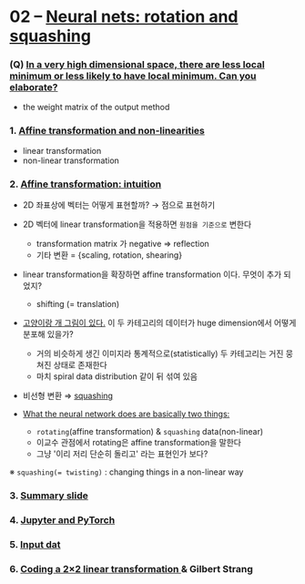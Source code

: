 # 02 – [Neural nets: rotation and squashing](https://youtu.be/0TdAmZUMj2k)


### (Q) [In a very high dimensional space, there are less local minimum or less likely to have local minimum. Can you elaborate?](https://youtu.be/0TdAmZUMj2k)
* the weight matrix of the output method 



### 1. [Affine transformation and non-linearities](https://youtu.be/0TdAmZUMj2k?t=151)
* linear transformation 
* non-linear transformation 


### 2. [Affine transformation: intuition](https://youtu.be/0TdAmZUMj2k?t=222)
* 2D 좌표상에 벡터는 어떻게 표현할까? → 점으로 표현하기 
* 2D 벡터에 linear transformation을 적용하면 ```원점을 기준으로``` 변한다 
  *  transformation matrix 가 negative ⇒  reflection 
  *  기타 변환 = {scaling, rotation, shearing}
* linear transformation을 확장하면 affine transformation 이다. 무엇이 추가 되었지? 
  * shifting (= translation)
* [고양이랑 개 그림이 있다.](https://youtu.be/0TdAmZUMj2k?t=414) 이 두 카테고리의 데이터가 huge dimension에서 어떻게 분포해 있을가?
  * 거의 비슷하게 생긴 이미지라 통계적으로(statistically) 두 카테고리는 거진 뭉쳐진 상태로 존재한다 
  * 마치 spiral data distribution 같이 뒤 섞여 있음

* 비선형 변환 ⇒ [squashing](https://www.google.com/search?q=squashing&bih=2075&biw=1342&hl=ko&sxsrf=ALeKk000YEYEotrePamX0EIBhcebEO6MKw%3A1625178039505&source=hp&ei=tz_eYJu_HPK1mgftkZjQDw&iflsig=AINFCbYAAAAAYN5Nx2OtCizmlyKtpoX-ir7h8pz6-loy&oq=squashing&gs_lcp=Cgdnd3Mtd2l6EAMyBAgjECcyBQgAEMsBMgUIABDLATIFCAAQywEyBQgAEMsBMgUIABDLATIFCAAQywEyBQgAEMsBMgUIABDLATIFCAAQywFQhAhYhAhg2gpoAHAAeACAAWSIAWSSAQMwLjGYAQCgAQKgAQGqAQdnd3Mtd2l6&sclient=gws-wiz&ved=0ahUKEwjb9vT988LxAhXymuYKHe0IBvoQ4dUDCAc&uact=5)
* [What the neural network does are basically two things:](https://youtu.be/0TdAmZUMj2k?t=684)

  * ```rotating```(affine transformation) & ```squashing``` data(non-linear)
  * 이교수 관점에서 rotating은  affine transformation을 말한다 
  * 그냥 '이리 저리 단순히 돌리고' 라는 표현인가 보다?
  
※ ```squashing(= twisting)``` : changing things in a non-linear way


### 3. [Summary slide](https://youtu.be/0TdAmZUMj2k?t=827)

### 4. [Jupyter and PyTorch](https://youtu.be/0TdAmZUMj2k?t=846)


### 5. [Input dat](https://youtu.be/0TdAmZUMj2k?t=1127)


### 6. [Coding a 2×2 linear transformation ](https://youtu.be/0TdAmZUMj2k?t=1479)& Gilbert Strang

